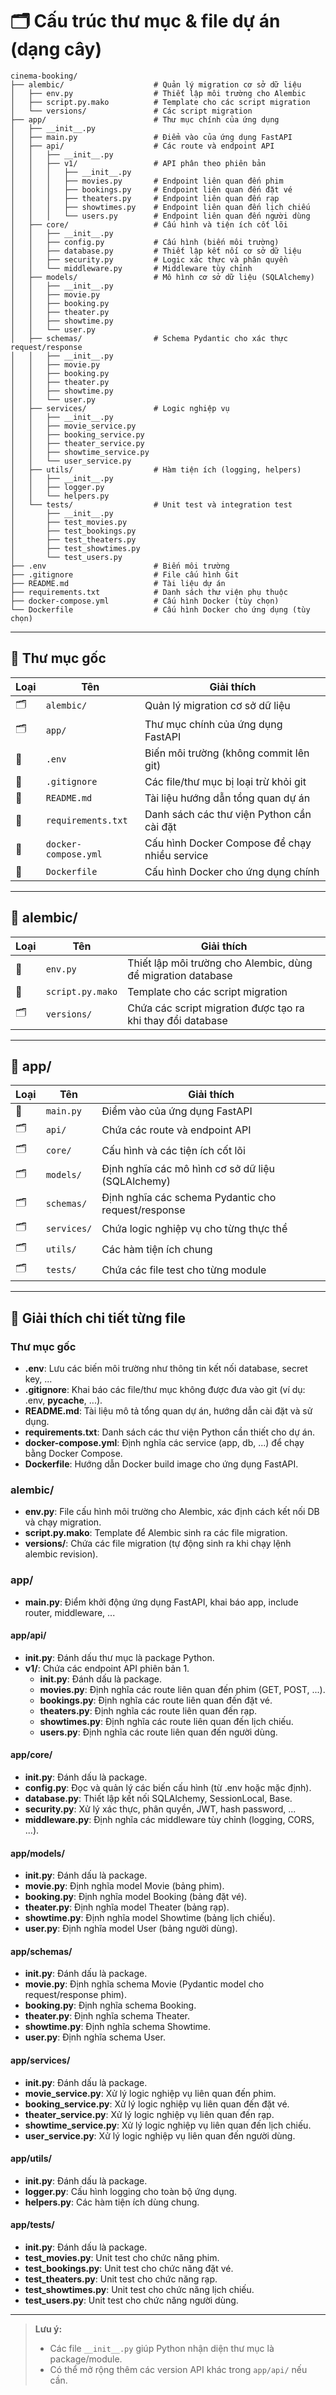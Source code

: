 # 🗂️ Cấu trúc thư mục & file dự án (dạng cây)

```text
cinema-booking/
├── alembic/                    # Quản lý migration cơ sở dữ liệu
│   ├── env.py                  # Thiết lập môi trường cho Alembic
│   ├── script.py.mako          # Template cho các script migration
│   └── versions/               # Các script migration
├── app/                        # Thư mục chính của ứng dụng
│   ├── __init__.py
│   ├── main.py                 # Điểm vào của ứng dụng FastAPI
│   ├── api/                    # Các route và endpoint API
│   │   ├── __init__.py
│   │   ├── v1/                 # API phân theo phiên bản
│   │   │   ├── __init__.py
│   │   │   ├── movies.py       # Endpoint liên quan đến phim
│   │   │   ├── bookings.py     # Endpoint liên quan đến đặt vé
│   │   │   ├── theaters.py     # Endpoint liên quan đến rạp
│   │   │   ├── showtimes.py    # Endpoint liên quan đến lịch chiếu
│   │   │   └── users.py        # Endpoint liên quan đến người dùng
│   ├── core/                   # Cấu hình và tiện ích cốt lõi
│   │   ├── __init__.py
│   │   ├── config.py           # Cấu hình (biến môi trường)
│   │   ├── database.py         # Thiết lập kết nối cơ sở dữ liệu
│   │   ├── security.py         # Logic xác thực và phân quyền
│   │   └── middleware.py       # Middleware tùy chỉnh
│   ├── models/                 # Mô hình cơ sở dữ liệu (SQLAlchemy)
│   │   ├── __init__.py
│   │   ├── movie.py
│   │   ├── booking.py
│   │   ├── theater.py
│   │   ├── showtime.py
│   │   └── user.py
│   ├── schemas/                # Schema Pydantic cho xác thực request/response
│   │   ├── __init__.py
│   │   ├── movie.py
│   │   ├── booking.py
│   │   ├── theater.py
│   │   ├── showtime.py
│   │   └── user.py
│   ├── services/               # Logic nghiệp vụ
│   │   ├── __init__.py
│   │   ├── movie_service.py
│   │   ├── booking_service.py
│   │   ├── theater_service.py
│   │   ├── showtime_service.py
│   │   └── user_service.py
│   ├── utils/                  # Hàm tiện ích (logging, helpers)
│   │   ├── __init__.py
│   │   ├── logger.py
│   │   └── helpers.py
│   └── tests/                  # Unit test và integration test
│       ├── __init__.py
│       ├── test_movies.py
│       ├── test_bookings.py
│       ├── test_theaters.py
│       ├── test_showtimes.py
│       └── test_users.py
├── .env                        # Biến môi trường
├── .gitignore                  # File cấu hình Git
├── README.md                   # Tài liệu dự án
├── requirements.txt            # Danh sách thư viện phụ thuộc
├── docker-compose.yml          # Cấu hình Docker (tùy chọn)
└── Dockerfile                  # Cấu hình Docker cho ứng dụng (tùy chọn)
```

---

## 📁 Thư mục gốc
| Loại | Tên | Giải thích |
|------|-----|------------|
| 🗂️ | `alembic/` | Quản lý migration cơ sở dữ liệu |
| 🗂️ | `app/` | Thư mục chính của ứng dụng FastAPI |
| 📄 | `.env` | Biến môi trường (không commit lên git) |
| 📄 | `.gitignore` | Các file/thư mục bị loại trừ khỏi git |
| 📄 | `README.md` | Tài liệu hướng dẫn tổng quan dự án |
| 📄 | `requirements.txt` | Danh sách các thư viện Python cần cài đặt |
| 📄 | `docker-compose.yml` | Cấu hình Docker Compose để chạy nhiều service |
| 📄 | `Dockerfile` | Cấu hình Docker cho ứng dụng chính |

---

## 📁 alembic/
| Loại | Tên | Giải thích |
|------|-----|------------|
| 📄 | `env.py` | Thiết lập môi trường cho Alembic, dùng để migration database |
| 📄 | `script.py.mako` | Template cho các script migration |
| 🗂️ | `versions/` | Chứa các script migration được tạo ra khi thay đổi database |

---

## 📁 app/
| Loại | Tên | Giải thích |
|------|-----|------------|
| 📄 | `main.py` | Điểm vào của ứng dụng FastAPI |
| 🗂️ | `api/` | Chứa các route và endpoint API |
| 🗂️ | `core/` | Cấu hình và các tiện ích cốt lõi |
| 🗂️ | `models/` | Định nghĩa các mô hình cơ sở dữ liệu (SQLAlchemy) |
| 🗂️ | `schemas/` | Định nghĩa các schema Pydantic cho request/response |
| 🗂️ | `services/` | Chứa logic nghiệp vụ cho từng thực thể |
| 🗂️ | `utils/` | Các hàm tiện ích chung |
| 🗂️ | `tests/` | Chứa các file test cho từng module |

---

## 📄 Giải thích chi tiết từng file

### Thư mục gốc
- **.env**: Lưu các biến môi trường như thông tin kết nối database, secret key, ...
- **.gitignore**: Khai báo các file/thư mục không được đưa vào git (ví dụ: .env, __pycache__, ...).
- **README.md**: Tài liệu mô tả tổng quan dự án, hướng dẫn cài đặt và sử dụng.
- **requirements.txt**: Danh sách các thư viện Python cần thiết cho dự án.
- **docker-compose.yml**: Định nghĩa các service (app, db, ...) để chạy bằng Docker Compose.
- **Dockerfile**: Hướng dẫn Docker build image cho ứng dụng FastAPI.

### alembic/
- **env.py**: File cấu hình môi trường cho Alembic, xác định cách kết nối DB và chạy migration.
- **script.py.mako**: Template để Alembic sinh ra các file migration.
- **versions/**: Chứa các file migration (tự động sinh ra khi chạy lệnh alembic revision).

### app/
- **main.py**: Điểm khởi động ứng dụng FastAPI, khai báo app, include router, middleware, ...

#### app/api/
- **__init__.py**: Đánh dấu thư mục là package Python.
- **v1/**: Chứa các endpoint API phiên bản 1.
  - **__init__.py**: Đánh dấu là package.
  - **movies.py**: Định nghĩa các route liên quan đến phim (GET, POST, ...).
  - **bookings.py**: Định nghĩa các route liên quan đến đặt vé.
  - **theaters.py**: Định nghĩa các route liên quan đến rạp.
  - **showtimes.py**: Định nghĩa các route liên quan đến lịch chiếu.
  - **users.py**: Định nghĩa các route liên quan đến người dùng.

#### app/core/
- **__init__.py**: Đánh dấu là package.
- **config.py**: Đọc và quản lý các biến cấu hình (từ .env hoặc mặc định).
- **database.py**: Thiết lập kết nối SQLAlchemy, SessionLocal, Base.
- **security.py**: Xử lý xác thực, phân quyền, JWT, hash password, ...
- **middleware.py**: Định nghĩa các middleware tùy chỉnh (logging, CORS, ...).

#### app/models/
- **__init__.py**: Đánh dấu là package.
- **movie.py**: Định nghĩa model Movie (bảng phim).
- **booking.py**: Định nghĩa model Booking (bảng đặt vé).
- **theater.py**: Định nghĩa model Theater (bảng rạp).
- **showtime.py**: Định nghĩa model Showtime (bảng lịch chiếu).
- **user.py**: Định nghĩa model User (bảng người dùng).

#### app/schemas/
- **__init__.py**: Đánh dấu là package.
- **movie.py**: Định nghĩa schema Movie (Pydantic model cho request/response phim).
- **booking.py**: Định nghĩa schema Booking.
- **theater.py**: Định nghĩa schema Theater.
- **showtime.py**: Định nghĩa schema Showtime.
- **user.py**: Định nghĩa schema User.

#### app/services/
- **__init__.py**: Đánh dấu là package.
- **movie_service.py**: Xử lý logic nghiệp vụ liên quan đến phim.
- **booking_service.py**: Xử lý logic nghiệp vụ liên quan đến đặt vé.
- **theater_service.py**: Xử lý logic nghiệp vụ liên quan đến rạp.
- **showtime_service.py**: Xử lý logic nghiệp vụ liên quan đến lịch chiếu.
- **user_service.py**: Xử lý logic nghiệp vụ liên quan đến người dùng.

#### app/utils/
- **__init__.py**: Đánh dấu là package.
- **logger.py**: Cấu hình logging cho toàn bộ ứng dụng.
- **helpers.py**: Các hàm tiện ích dùng chung.

#### app/tests/
- **__init__.py**: Đánh dấu là package.
- **test_movies.py**: Unit test cho chức năng phim.
- **test_bookings.py**: Unit test cho chức năng đặt vé.
- **test_theaters.py**: Unit test cho chức năng rạp.
- **test_showtimes.py**: Unit test cho chức năng lịch chiếu.
- **test_users.py**: Unit test cho chức năng người dùng.

---

> **Lưu ý:**
> - Các file `__init__.py` giúp Python nhận diện thư mục là package/module.
> - Có thể mở rộng thêm các version API khác trong `app/api/` nếu cần. 